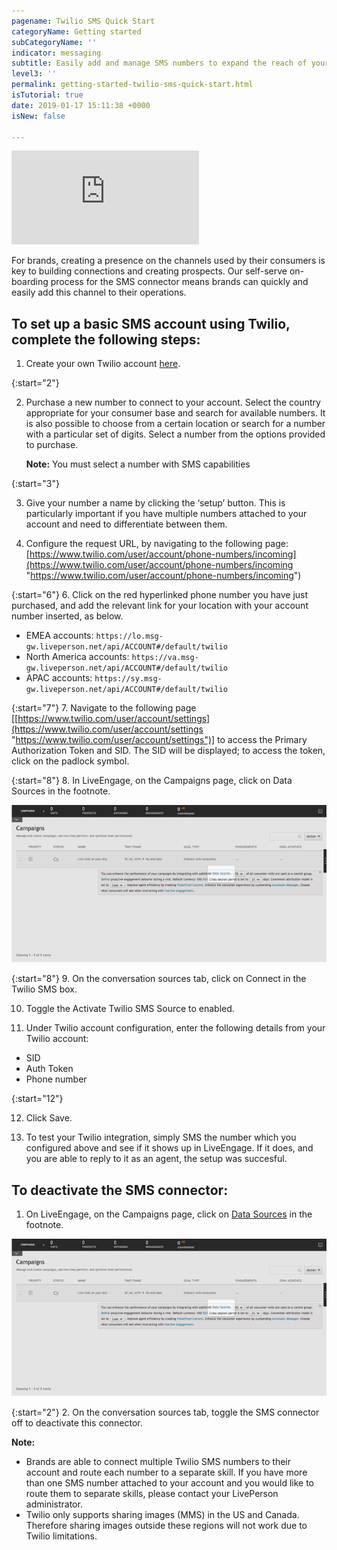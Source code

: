 ```yaml
---
pagename: Twilio SMS Quick Start
categoryName: Getting started
subCategoryName: ''
indicator: messaging
subtitle: Easily add and manage SMS numbers to expand the reach of your brand
level3: ''
permalink: getting-started-twilio-sms-quick-start.html
isTutorial: true
date: 2019-01-17 15:11:38 +0000
isNew: false

---
```

<iframe style="max-width: 750px;" src="https://player.vimeo.com/video/238919599" frameborder="0" webkitallowfullscreen mozallowfullscreen allowfullscreen></iframe>

For brands, creating a presence on the channels used by their consumers is key to building connections and creating prospects. Our self-serve on-boarding process for the SMS connector means brands can quickly and easily add this channel to their operations.

## To set up a basic SMS account using Twilio, complete the following steps:

1. Create your own Twilio account [here](https://www.twilio.com/try-twilio).

{:start="2"}

2. Purchase a new number to connect to your account. Select the country appropriate for your consumer base and search for available numbers. It is also possible to choose from a certain location or search for a number with a particular set of digits. Select a number from the options provided to purchase.

   **Note:** You must select a number with SMS capabilities

{:start="3"}

3. Give your number a name by clicking the ‘setup’ button. This is particularly important if you have multiple numbers attached to your account and need to differentiate between them.

5. Configure the request URL, by navigating to the following page: [https://www.twilio.com/user/account/phone-numbers/incoming](https://www.twilio.com/user/account/phone-numbers/incoming "https://www.twilio.com/user/account/phone-numbers/incoming")

{:start="6"}
6. Click on the red hyperlinked phone number you have just purchased, and add the relevant link for your location with your account number inserted, as below.

* EMEA accounts: `https://lo.msg-gw.liveperson.net/api/ACCOUNT#/default/twilio`
* North America accounts: `https://va.msg-gw.liveperson.net/api/ACCOUNT#/default/twilio`
* APAC accounts: `https://sy.msg-gw.liveperson.net/api/ACCOUNT#/default/twilio`

{:start="7"}
7. Navigate to the following page [[https://www.twilio.com/user/account/settings](https://www.twilio.com/user/account/settings "https://www.twilio.com/user/account/settings")] to access the Primary Authorization Token and SID. The SID will be displayed; to access the token, click on the padlock symbol.

{:start="8"}
8. In LiveEngage, on the Campaigns page, click on Data Sources in the footnote.  

![](img/data-sources.png)


{:start="8"}
9. On the conversation sources tab, click on Connect in the Twilio SMS box.

10. Toggle the Activate Twilio SMS Source to enabled.

11. Under Twilio account configuration, enter the following details from your Twilio account:

* SID
* Auth Token
* Phone number

{:start="12"}

12. Click Save.

13. To test your Twilio integration, simply SMS the number which you configured above and see if it shows up in LiveEngage. If it does, and you are able to reply to it as an agent, the setup was succesful.

## To deactivate the SMS connector:

1. On LiveEngage, on the Campaigns page, click on [Data Sources](data-reporting-engagement-attributes-data-sources-engagement-attributes-overview.html) in the footnote.

![](img/data-sources.png)

{:start="2"}
2. On the conversation sources tab, toggle the SMS connector off to deactivate this connector.

<div class="important">
<b>Note:</b>
<ul>
<li>Brands are able to connect multiple Twilio SMS numbers to their account and route each number to a separate skill. If you have more than one SMS number attached to your account and you would like to route them to separate skills, please contact your LivePerson administrator.</li>
<li>Twilio only supports sharing images (MMS) in the US and Canada. Therefore sharing images outside these regions will not work due to Twilio limitations.</li>
</ul>
</div>
